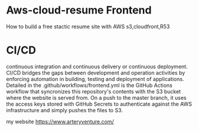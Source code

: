 # Aws-cloud-resume Frontend

How to build a free stactic resume site with AWS s3,cloudfront,R53

# CI/CD

continuous integration and continuous delivery or continuous deployment. CI/CD bridges the gaps between development and operation activities by enforcing automation in building, testing and deployment of applications.
Detailed in the .github/workflows/frontend.yml is the GitHub Actions workflow that syncronizes this repository's contents with the S3 bucket where the website is served from. On a push to the master branch, it uses the access keys stored with GitHub Secrets to authenticate against the AWS infrastructure and simply pushes the files to S3.

my website https://www.arteryventure.com/
